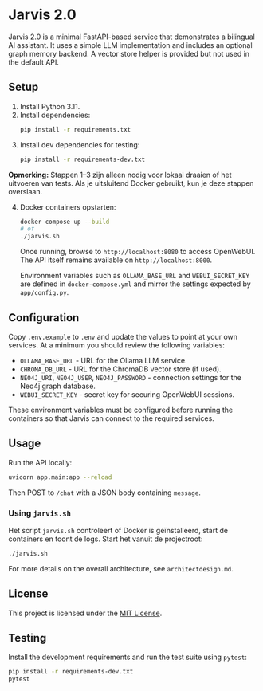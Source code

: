 # Jarvis 2.0

Jarvis 2.0 is a minimal FastAPI-based service that demonstrates a bilingual AI assistant. It uses a simple LLM implementation and includes an optional graph memory backend. A vector store helper is provided but not used in the default API.

## Setup

1. Install Python 3.11.
2. Install dependencies:
   ```bash
   pip install -r requirements.txt
   ```
3. Install dev dependencies for testing:
   ```bash
   pip install -r requirements-dev.txt
   ```

**Opmerking:** Stappen 1–3 zijn alleen nodig voor lokaal draaien of het uitvoeren van tests. Als je uitsluitend Docker gebruikt, kun je deze stappen overslaan.

4. Docker containers opstarten:
   ```bash
   docker compose up --build
   # of
   ./jarvis.sh
   ```
   Once running, browse to `http://localhost:8080` to access OpenWebUI. The API
   itself remains available on `http://localhost:8000`.

   Environment variables such as `OLLAMA_BASE_URL` and `WEBUI_SECRET_KEY` are
   defined in `docker-compose.yml` and mirror the settings expected by
   `app/config.py`.

## Configuration

Copy `.env.example` to `.env` and update the values to point at your own
services. At a minimum you should review the following variables:

- `OLLAMA_BASE_URL` - URL for the Ollama LLM service.
- `CHROMA_DB_URL` - URL for the ChromaDB vector store (if used).
- `NEO4J_URI`, `NEO4J_USER`, `NEO4J_PASSWORD` - connection settings for the
  Neo4j graph database.
- `WEBUI_SECRET_KEY` - secret key for securing OpenWebUI sessions.

These environment variables must be configured before running the containers so
that Jarvis can connect to the required services.

## Usage

Run the API locally:
```bash
uvicorn app.main:app --reload
```
Then POST to `/chat` with a JSON body containing `message`.

### Using `jarvis.sh`

Het script `jarvis.sh` controleert of Docker is geïnstalleerd, start de
containers en toont de logs. Start het vanuit de projectroot:

```bash
./jarvis.sh
```

For more details on the overall architecture, see `architectdesign.md`.

## License

This project is licensed under the [MIT License](LICENSE).

## Testing

Install the development requirements and run the test suite using `pytest`:

```bash
pip install -r requirements-dev.txt
pytest
```
